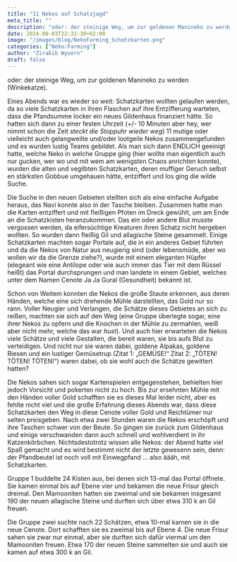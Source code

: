 ```yaml
---
title: "11 Nekos auf Schatzjagd"
meta_title: ""
description: "oder: der steinige Weg, um zur goldenen Manineko zu werden (Winkekatze)"
date: 2024-08-03T22:31:38+02:00
image: "/images/blog/NekoFarming_Schatzkarten.png"
categories: ["Neko:Farming"]
author: "Zirakib Wyvern"
draft: false
---
```


oder: der steinige Weg, um zur goldenen Manineko zu werden (Winkekatze).

Eines Abends war es wieder so weit: Schatzkarten wollten gelaufen werden, da so viele Schatzkarten in ihren Flaschen auf ihre Entzifferung warteten, dass die Pfandsumme locker ein neues Gildenhaus finanziert hätte. So hatten sich dann zu einer festen Uhrzeit (+/- 10 Minuten aber hey, wer nimmt schon die Zeit *steckt die Stoppuhr wieder weg*) 11 mutige oder vielleicht auch gelangweilte und/oder lootgeile Nekos zusammengefunden und es wurden lustig Teams gebildet. Als man sich dann ENDLICH geeinigt hatte, welche Neko in welche Gruppe ging (hier wollte man eigentlich auch nur gucken, wer wo und mit wem am wenigsten Chaos anrichten konnte), wurden die alten und vegilbten Schatzkarten, deren muffiger Geruch selbst en stärksten Gobbue umgehauen hätte, entziffert und los ging die wilde Suche.

Die Suche in den neuen Gebieten stellten sich als eine einfache Aufgabe heraus, das Navi konnte also in der Tasche bleiben. Zusammen hatte man die Karten entziffert und mit fleißigen Pfoten im Dreck gewühlt, um am Ende an die Schatzkisten heranzukommen. Das ein oder andere Blut musste vergossen werden, da eifersüchtige Kreaturen ihren Schatz nicht hergeben wollten. So wurden dann fleißig Gil und allagische Steine gesammelt. Einige Schatzkarten machten sogar Portale auf, die in ein anderes Gebiet führten und da die Nekos von Natur aus neugierig sind (oder lebensmüde, aber wo wollen wir da die Grenze ziehe?), wurde mit einem eleganten Hüpfer (elegeant wie eine Antilope oder wie auch immer das Tier mit dem Rüssel heißt) das Portal durchsprungen und man landete in einem Gebiet, welches unter dem Namen Cenote  Ja Ja Gural (Gesundheit) bekannt ist.

Schon von Weitem konnten die Nekos die große Staute erkennen, aus deren Händen, welche eine sich drehende Mühle darstellten, das Gold nur so rann. Voller Neugier und Verlangen, die Schätze dieses Gebietes an sich zu reißen, machten sie sich auf den Weg (eine Gruppe überlegte sogar, eine ihrer Nekos zu opfern und die Knochen in der Mühle zu zermahlen, weiß aber nicht mehr, welche das war *hust*). Und auch hier erwarteten die Nekos viele Schätze und viele Gestalten, die bereit waren, sie bis aufs Blut zu verteidigen. Und nicht nur sie waren dabei, goldene Alpakas, goldene Riesen und ein lustiger Gemüsetrup (Zitat 1: „GEMÜSE!“ Zitat 2: „TÖTEN! TÖTEN! TÖTEN!“) waren dabei, ob sie wohl auch die Schätze gewittert hatten?

Die Nekos sahen sich sogar Kartenspielen entgegenstehen, behielten hier jedoch Vorsicht und pokerten nicht zu hoch. Bis zur ersehnten Mühle mit den Händen voller Gold schafften sie es dieses Mal leider nicht, aber es fehlte nicht viel und die große Erfahrung dieses Abends war, dass diese Schatzkarten den Weg in diese Cenote voller Gold und Reichtümer nur selten preisgeben. Nach etwa zwei Stunden waren die Nekos erschöpft und ihre Taschen schwer von der Beute. So gingen sie zurück zum Gildenhaus und einige verschwanden dann auch schnell und wohlverdient in ihr Katzenkörbchen. Nichtsdestotrotz wissen alle Nekos: der Abend hatte viel Spaß gemacht und es wird bestimmt nicht der letzte gewesenn sein, denn: der Pfandbeutel ist noch voll mit Einwegpfand … also äääh, mit Schatzkarten.

Gruppe 1 buddelte 24 Kisten aus, bei denen sich 13-mal das Portal öffnete. Sie kamen einmal bis auf Ebene vier und bekamen die neue Frisur gleich dreimal. Den Mamooniten hatten sie zweimal und sie bekamen insgesamt 190 der neuen allagische Steine und durften sich über etwa 310 k an Gil freuen.

Die Gruppe zwei suchte nach 22 Schätzen, etwa 10-mal kamen sie in die neue Cenote. Dort schafften sie es zweimal bis auf Ebene 4. Die neue Frisur sahen sie zwar nur einmal, aber sie durften sich dafür viermal um den Mamooniten freuen. Etwa 170 der neuen Steine sammelten sie und auch sie kamen auf etwa 300 k an Gil.